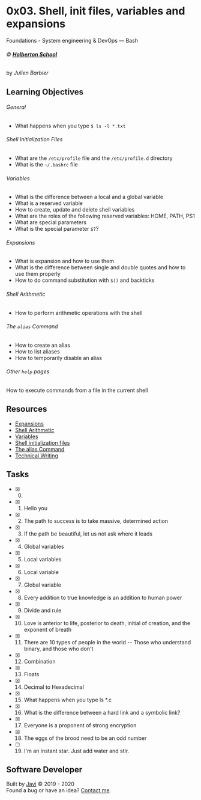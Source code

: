 # 0x03. Shell, init files, variables and expansions
Foundations - System engineering & DevOps ― Bash

###### :copyright: **[Holberton School](https://www.holbertonschool.com/)**
by _Julien Barbier_

## Learning Objectives
###### General
* What happens when you type ```$ ls -l *.txt```
###### Shell Initialization Files
* What are the ```/etc/profile``` file and the ```/etc/profile.d``` directory
* What is the ```~/.bashrc``` file
###### Variables
* What is the difference between a local and a global variable
* What is a reserved variable
* How to create, update and delete shell variables
* What are the roles of the following reserved variables: HOME, PATH, PS1
* What are special parameters
* What is the special parameter ```$?```?
###### Expansions
* What is expansion and how to use them
* What is the difference between single and double quotes and how to use them properly
* How to do command substitution with ```$()``` and backticks
###### Shell Arithmetic
* How to perform arithmetic operations with the shell
###### The ```alias``` Command
* How to create an alias
* How to list aliases
* How to temporarily disable an alias
###### Other ```help``` pages
How to execute commands from a file in the current shell

## Resources
* [Expansions](http://linuxcommand.org/lc3_lts0080.php)
* [Shell Arithmetic](https://www.gnu.org/software/bash/manual/html_node/Shell-Arithmetic.html)
* [Variables](http://tldp.org/LDP/Bash-Beginners-Guide/html/sect_03_02.html)
* [Shell initialization files](http://tldp.org/LDP/Bash-Beginners-Guide/html/sect_03_01.html)
* [The alias Command](http://www.linfo.org/alias.html)
* [Technical Writing](https://students-support.hbtn.io/hc/en-us/articles/360023750254)

## Tasks
* [x] 0. <o>
* [x] 1. Hello you
* [x] 2. The path to success is to take massive, determined action
* [x] 3. If the path be beautiful, let us not ask where it leads
* [x] 4. Global variables
* [x] 5. Local variables
* [x] 6. Local variable
* [x] 7. Global variable
* [x] 8. Every addition to true knowledge is an addition to human power
* [x] 9. Divide and rule
* [x] 10. Love is anterior to life, posterior to death, initial of creation, and the exponent of breath
* [x] 11. There are 10 types of people in the world -- Those who understand binary, and those who don't
* [x] 12. Combination
* [x] 13. Floats
* [x] 14. Decimal to Hexadecimal
* [x] 15. What happens when you type ls *.c
* [x] 16. What is the difference between a hard link and a symbolic link?
* [x] 17. Everyone is a proponent of strong encryption
* [x] 18. The eggs of the brood need to be an odd number
* [ ] 19. I'm an instant star. Just add water and stir.

## Software Developer
Built by [Javi](https://github.com/javi0b01) :copyright: 2019 - 2020  
Found a bug or have an idea? [Contact me](https://www.linkedin.com/in/javi0b01/).

